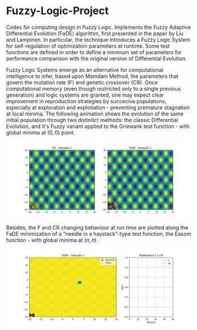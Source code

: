 # Fuzzy-Logic-Project
Codes for computing design in Fuzzy Logic. Implements the Fuzzy Adaptive Differential Evolution (FaDE) algorithm, first presented in the paper by Liu and Lampinen. In particular, the technique introduces a Fuzzy Logic System for self-regulation of optimization parameters at runtime. Some test functions are defined in order to define a minimum set of parameters for performance comparison with the original version of Differential Evolution.

Fuzzy Logic Systems emerge as an alternative for computational intelligence to infer, based upon Mamdani Method, the parameters that govern the mutation rate (F) and genetic crossover (CR). Once computational memory (even though restricted only to a single previous generation) and logic systems are granted, one may expect clear improvement in reproduction strategies by succecive populations, especially at exploration and exploitation - preventing premature stagnation at local minima. The following animation shows the evolution of the same initial population through two distintict methods: the classic Differential Evolution, and it's Fuzzy variant applied to the Griewank test function - with global minima at $(0,0)$ point.

![me](https://github.com/Beprados/Fuzzy-Logic-Project/blob/main/griewank_de_fade.gif)

Besides, the F and CR changing behaviour at run time are plotted along the FaDE minimization of a "needle in a haystack"-type test function, the Easom function - with global minima at $(\pi , \pi)$ .

![me](https://github.com/Beprados/Fuzzy-Logic-Project/blob/main/easom_fade_with_fcr.gif)

